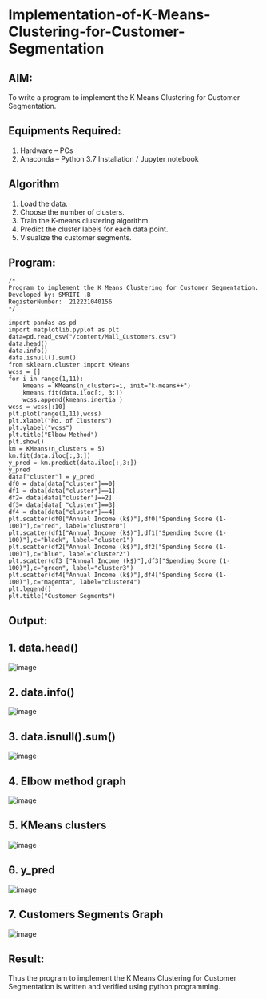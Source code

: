 # Implementation-of-K-Means-Clustering-for-Customer-Segmentation

## AIM:
To write a program to implement the K Means Clustering for Customer Segmentation.

## Equipments Required:
1. Hardware – PCs
2. Anaconda – Python 3.7 Installation / Jupyter notebook

## Algorithm
1. Load the data. 
2. Choose the number of clusters.
3. Train the K-means clustering algorithm.
4. Predict the cluster labels for each data point.
5. Visualize the customer segments. 

## Program:
```
/*
Program to implement the K Means Clustering for Customer Segmentation.
Developed by: SMRITI .B
RegisterNumber:  212221040156
*/
```
```
import pandas as pd 
import matplotlib.pyplot as plt
data=pd.read_csv("/content/Mall_Customers.csv")
data.head()
data.info()
data.isnull().sum()
from sklearn.cluster import KMeans
wcss = []
for i in range(1,11):
    kmeans = KMeans(n_clusters=i, init="k-means++")
    kmeans.fit(data.iloc[:, 3:])
    wcss.append(kmeans.inertia_)
wcss = wcss[:10]
plt.plot(range(1,11),wcss)
plt.xlabel("No. of Clusters")
plt.ylabel("wcss")
plt.title("Elbow Method")
plt.show()
km = KMeans(n_clusters = 5)
km.fit(data.iloc[:,3:])
y_pred = km.predict(data.iloc[:,3:])
y_pred
data["cluster"] = y_pred
df0 = data[data["cluster"]==0]
df1 = data[data["cluster"]==1]
df2= data[data["cluster"]==2]
df3= data[data[ "cluster"]==3]
df4 = data[data["cluster"]==4]
plt.scatter(df0["Annual Income (k$)"],df0["Spending Score (1-100)"],c="red", label="cluster0")
plt.scatter(df1["Annual Income (k$)"],df1["Spending Score (1-100)"],c="black", label="cluster1")
plt.scatter(df2["Annual Income (k$)"],df2["Spending Score (1-100)"],c="blue", label="cluster2")
plt.scatter(df3 ["Annual Income (k$)"],df3["Spending Score (1-100)"],c="green", label="cluster3")
plt.scatter(df4["Annual Income (k$)"],df4["Spending Score (1-100)"],c="magenta", label="cluster4")
plt.legend()
plt.title("Customer Segments")
```

## Output:

## 1. data.head()
![image](https://github.com/smriti1910/Implementation-of-K-Means-Clustering-for-Customer-Segmentation/assets/133334803/e97cbb56-759c-4242-9584-d830cafd6148)
## 2. data.info()
![image](https://github.com/smriti1910/Implementation-of-K-Means-Clustering-for-Customer-Segmentation/assets/133334803/a0a4f7b8-be56-4c9d-af2f-74a47ae3201f)
## 3. data.isnull().sum()
![image](https://github.com/smriti1910/Implementation-of-K-Means-Clustering-for-Customer-Segmentation/assets/133334803/e139d71c-708e-4647-8fb9-e2147d805b48)
## 4. Elbow method graph
![image](https://github.com/smriti1910/Implementation-of-K-Means-Clustering-for-Customer-Segmentation/assets/133334803/890a8674-3f00-4f65-a94e-cdd9ceb200a9)
## 5. KMeans clusters
![image](https://github.com/smriti1910/Implementation-of-K-Means-Clustering-for-Customer-Segmentation/assets/133334803/f7ed3e63-3e3b-458c-91b3-dd1c00616ab8)
## 6. y_pred
![image](https://github.com/smriti1910/Implementation-of-K-Means-Clustering-for-Customer-Segmentation/assets/133334803/dee90cc3-b8e9-43fb-ac4f-6b9bbccb4677)
## 7. Customers Segments Graph
![image](https://github.com/smriti1910/Implementation-of-K-Means-Clustering-for-Customer-Segmentation/assets/133334803/4a555156-24e4-4d52-8b12-53496c2231ec)


## Result:
Thus the program to implement the K Means Clustering for Customer Segmentation is written and verified using python programming.
